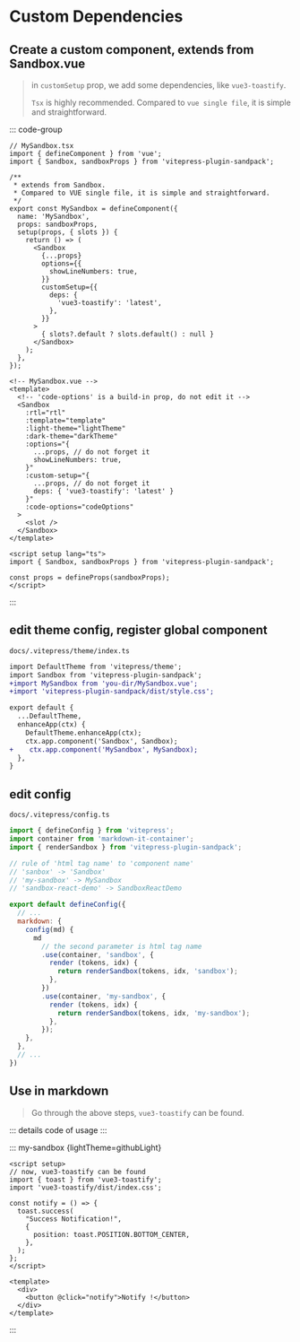 <script setup>
import deps from '../codes/custom-usage/Deps.ts';
</script>

# Custom Dependencies

## Create a custom component, extends from Sandbox.vue

> in `customSetup` prop, we add some dependencies, like `vue3-toastify`.
>
> `Tsx` is highly recommended. Compared to `vue single file`, it is simple and straightforward.

::: code-group
```tsx [write with .tsx]
// MySandbox.tsx
import { defineComponent } from 'vue';
import { Sandbox, sandboxProps } from 'vitepress-plugin-sandpack';

/**
 * extends from Sandbox.
 * Compared to VUE single file, it is simple and straightforward.
 */
export const MySandbox = defineComponent({
  name: 'MySandbox',
  props: sandboxProps,
  setup(props, { slots }) {
    return () => (
      <Sandbox
        {...props}
        options={{
          showLineNumbers: true,
        }}
        customSetup={{
          deps: {
            'vue3-toastify': 'latest',
          },
        }}
      >
        { slots?.default ? slots.default() : null }
      </Sandbox>
    );
  },
});
```

```vue [write with .vue]
<!-- MySandbox.vue -->
<template>
  <!-- 'code-options' is a build-in prop, do not edit it -->
  <Sandbox
    :rtl="rtl"
    :template="template"
    :light-theme="lightTheme"
    :dark-theme="darkTheme"
    :options="{
      ...props, // do not forget it
      showLineNumbers: true,
    }"
    :custom-setup="{
      ...props, // do not forget it
      deps: { 'vue3-toastify': 'latest' }
    }"
    :code-options="codeOptions"
  >
    <slot />
  </Sandbox>
</template>

<script setup lang="ts">
import { Sandbox, sandboxProps } from 'vitepress-plugin-sandpack';

const props = defineProps(sandboxProps);
</script>
```
:::

## edit theme config, register global component

`docs/.vitepress/theme/index.ts`

```diff
import DefaultTheme from 'vitepress/theme';
import Sandbox from 'vitepress-plugin-sandpack';
+import MySandbox from 'you-dir/MySandbox.vue';
+import 'vitepress-plugin-sandpack/dist/style.css';

export default {
  ...DefaultTheme,
  enhanceApp(ctx) {
    DefaultTheme.enhanceApp(ctx);
    ctx.app.component('Sandbox', Sandbox);
+    ctx.app.component('MySandbox', MySandbox);
  },
}
```

## edit config

`docs/.vitepress/config.ts`

```js
import { defineConfig } from 'vitepress';
import container from 'markdown-it-container';
import { renderSandbox } from 'vitepress-plugin-sandpack';

// rule of 'html tag name' to 'component name'
// 'sanbox' -> 'Sandbox'
// 'my-sandbox' -> MySandbox
// 'sandbox-react-demo' -> SandboxReactDemo

export default defineConfig({
  // ...
  markdown: {
    config(md) {
      md
        // the second parameter is html tag name
        .use(container, 'sandbox', {
          render (tokens, idx) {
            return renderSandbox(tokens, idx, 'sandbox');
          },
        })
        .use(container, 'my-sandbox', {
          render (tokens, idx) {
            return renderSandbox(tokens, idx, 'my-sandbox');
          },
        });
    },
  },
  // ...
})
```

## Use in markdown

> Go through the above steps, `vue3-toastify` can be found.

::: details code of usage
<CodePanel :value="deps" />
:::

::: my-sandbox {lightTheme=githubLight}
```vue /src/App.vue
<script setup>
// now, vue3-toastify can be found
import { toast } from 'vue3-toastify';
import 'vue3-toastify/dist/index.css';

const notify = () => {
  toast.success(
    "Success Notification!",
    {
      position: toast.POSITION.BOTTOM_CENTER,
    },
  );
};
</script>

<template>
  <div>
    <button @click="notify">Notify !</button>
  </div>
</template>
```
:::
